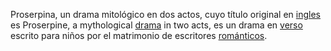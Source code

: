 Proserpina, un drama mitológico en dos actos, cuyo título original en [ingles](https://es.wikipedia.org/wiki/Idioma_ingl%C3%A9s) es Proserpine, a mythological [drama](https://es.wikipedia.org/wiki/Drama) in two acts, es un drama en [verso](https://es.wikipedia.org/wiki/Verso) escrito para niños por el matrimonio de escritores [románticos](https://es.wikipedia.org/wiki/Romanticismo).